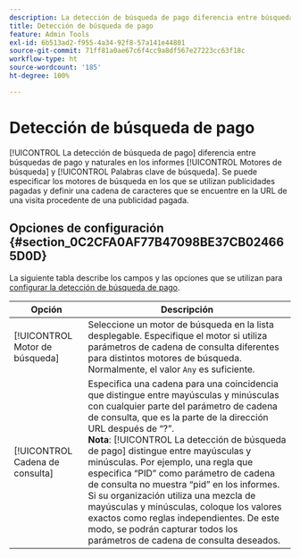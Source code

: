 ```yaml
---
description: La detección de búsqueda de pago diferencia entre búsquedas de pago y naturales en los informes Motores de búsqueda y Palabras clave de búsqueda.
title: Detección de búsqueda de pago
feature: Admin Tools
exl-id: 6b513ad2-f955-4a34-92f8-57a141e44801
source-git-commit: 71ff81a0ae67c6f4cc9a8df567e27223cc63f18c
workflow-type: ht
source-wordcount: '185'
ht-degree: 100%

---
```


# Detección de búsqueda de pago

[!UICONTROL La detección de búsqueda de pago] diferencia entre búsquedas de pago y naturales en los informes [!UICONTROL Motores de búsqueda] y [!UICONTROL Palabras clave de búsqueda]. Se puede especificar los motores de búsqueda en los que se utilizan publicidades pagadas y definir una cadena de caracteres que se encuentre en la URL de una visita procedente de una publicidad pagada.

## Opciones de configuración {#section_0C2CFA0AF77B47098BE37CB024665D0D}

La siguiente tabla describe los campos y las opciones que se utilizan para [configurar la detección de búsqueda de pago](/help/admin/admin/c-manage-report-suites/c-edit-report-suites/general/paid-search-detection/t-paid-search-detection.md).

| Opción | Descripción |
| --- | --- |
| [!UICONTROL Motor de búsqueda] | Seleccione un motor de búsqueda en la lista desplegable. Especifique el motor si utiliza parámetros de cadena de consulta diferentes para distintos motores de búsqueda. Normalmente, el valor `Any` es suficiente. |
| [!UICONTROL Cadena de consulta] | Especifica una cadena para una coincidencia que distingue entre mayúsculas y minúsculas con cualquier parte del parámetro de cadena de consulta, que es la parte de la dirección URL después de “?”. <br>**Nota**: [!UICONTROL La detección de búsqueda de pago] distingue entre mayúsculas y minúsculas. Por ejemplo, una regla que especifica “PID” como parámetro de cadena de consulta no muestra “pid” en los informes. Si su organización utiliza una mezcla de mayúsculas y minúsculas, coloque los valores exactos como reglas independientes. De este modo, se podrán capturar todos los parámetros de cadena de consulta deseados. |

